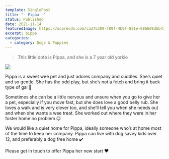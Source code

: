 ```yaml
---
template: SinglePost
title: "- Pippa -"
status: Published
date: 2021-11-14
featuredImage: https://ucarecdn.com/ca37b389-f89f-4b0f-881e-086608dbb43c/-/crop/432x407/0,19/-/preview/
excerpt: pippa
categories:
  - category: Dogs & Puppies
---
```

> This little dote is Pippa, and she is a 7 year old yorkie 

![](https://ucarecdn.com/f7efcb46-b277-4b0d-b857-139367992b91/)

Pippa is a sweet wee pet and just adores company and cuddles. She’s quiet and so gentle. She has the odd play, but she’s not a fetch and bring it back type of gal 🤣

Sometimes she can be a little nervous and unsure when you go to give her a pet, especially if you move fast, but she does love a good belly rub. She loves a walk and is very clever too, and she’ll tell you when she needs out and when she wants a wee treat. She worked out where they were in her foster home no problem 😉

We would like a quiet home for Pippa, ideally someone who’s at home most of the time to keep her company. Pippa can live with dog savvy kids over 12, and preferably a dog free home ✔️

Please get in touch to offer Pippa her new start ❤️